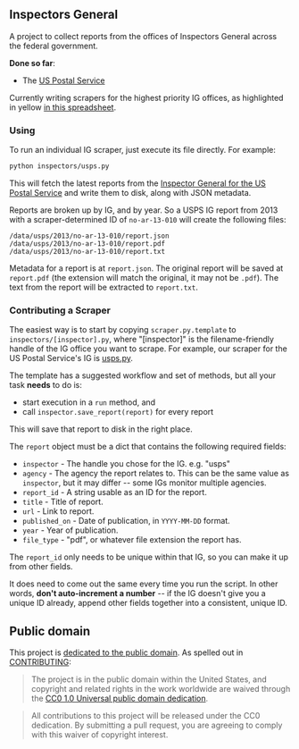 ## Inspectors General

A project to collect reports from the offices of Inspectors General across the federal government.

**Done so far**:

* The [US Postal Service](http://www.uspsoig.gov/)

Currently writing scrapers for the highest priority IG offices, as highlighted in yellow [in this spreadsheet](https://docs.google.com/spreadsheet/ccc?key=0AoQuErjcV2a0dF9jUjRSczQ5WEVqd3RoS3dtLTdGQnc&usp=sharing).

### Using

To run an individual IG scraper, just execute its file directly. For example:

```bash
python inspectors/usps.py
```

This will fetch the latest reports from the [Inspector General for the US Postal Service](http://uspsoig.gov) and write them to disk, along with JSON metadata.

Reports are broken up by IG, and by year. So a USPS IG report from 2013 with a scraper-determined ID of `no-ar-13-010` will create the following files:

```
/data/usps/2013/no-ar-13-010/report.json
/data/usps/2013/no-ar-13-010/report.pdf
/data/usps/2013/no-ar-13-010/report.txt
```

Metadata for a report is at `report.json`. The original report will be saved at `report.pdf` (the extension will match the original, it may not be `.pdf`). The text from the report will be extracted to `report.txt`.


### Contributing a Scraper

The easiest way is to start by copying `scraper.py.template` to `inspectors/[inspector].py`, where "[inspector]" is the filename-friendly handle of the IG office you want to scrape. For example, our scraper for the US Postal Service's IG is [usps.py](https://github.com/unitedstates/inspectors-general/blob/master/inspectors/usps.py).

The template has a suggested workflow and set of methods, but all your task **needs** to do is:

* start execution in a `run` method, and
* call `inspector.save_report(report)` for every report

This will save that report to disk in the right place.

The `report` object must be a dict that contains the following required fields:

* `inspector` - The handle you chose for the IG. e.g. "usps"
* `agency` - The agency the report relates to. This can be the same value as `inspector`, but it may differ -- some IGs monitor multiple agencies.
* `report_id` - A string usable as an ID for the report.
* `title` - Title of report.
* `url` - Link to report.
* `published_on` - Date of publication, in `YYYY-MM-DD` format.
* `year` - Year of publication.
* `file_type` - "pdf", or whatever file extension the report has.

The `report_id` only needs to be unique within that IG, so you can make it up from other fields.

It does need to come out the same every time you run the script. In other words, **don't auto-increment a number** -- if the IG doesn't give you a unique ID already, append other fields together into a consistent, unique ID.

## Public domain

This project is [dedicated to the public domain](LICENSE). As spelled out in [CONTRIBUTING](CONTRIBUTING.md):

> The project is in the public domain within the United States, and copyright and related rights in the work worldwide are waived through the [CC0 1.0 Universal public domain dedication][CC0].

> All contributions to this project will be released under the CC0 dedication. By submitting a pull request, you are agreeing to comply with this waiver of copyright interest.

> [CC0]: http://creativecommons.org/publicdomain/zero/1.0/
